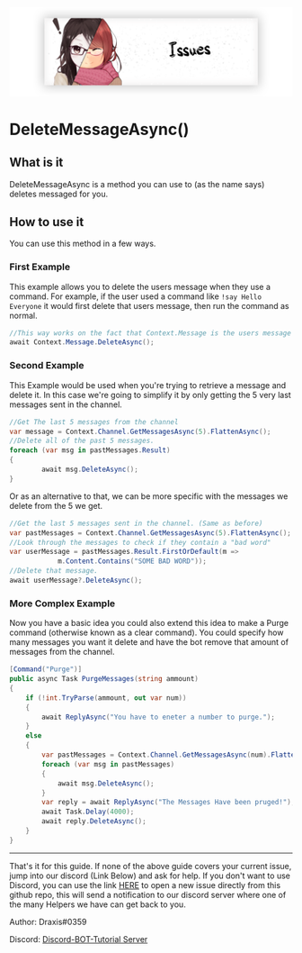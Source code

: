 <p align="center">
    <img src="../Images/Issues.png">
</p>

# DeleteMessageAsync()

## What is it

DeleteMessageAsync is a method you can use to (as the name says) deletes messaged for you.

## How to use it

You can use this method in a few ways.

### First Example

This example allows you to delete the users message when they use a command. For example, if the user used a command like `!say Hello Everyone` it would first delete that users message, then run the command as normal.

```cs
//This way works on the fact that Context.Message is the users message when they use a command.
await Context.Message.DeleteAsync();
```

### Second Example

This Example would be used when you're trying to retrieve a message and delete it. In this case we're going to simplify it by only getting the 5 very last messages sent in the channel.

```cs
//Get The last 5 messages from the channel
var message = Context.Channel.GetMessagesAsync(5).FlattenAsync();
//Delete all of the past 5 messages.
foreach (var msg in pastMessages.Result)
{
        await msg.DeleteAsync();
}
```

Or as an alternative to that, we can be more specific with the messages we delete from the 5 we get.

```cs
//Get the last 5 messages sent in the channel. (Same as before)
var pastMessages = Context.Channel.GetMessagesAsync(5).FlattenAsync();
//Look through the messages to check if they contain a "bad word"
var userMessage = pastMessages.Result.FirstOrDefault(m =>
            m.Content.Contains("SOME BAD WORD"));
//Delete that message.
await userMessage?.DeleteAsync();
```

### More Complex Example

Now you have a basic idea you could also extend this idea to make a Purge command (otherwise known as a clear command). You could specify how many messages you want it delete and have the bot remove that amount of messages from the channel.

```cs
[Command("Purge")]
public async Task PurgeMessages(string ammount)
{
    if (!int.TryParse(ammount, out var num))
    {
        await ReplyAsync("You have to eneter a number to purge.");
    }
    else
    {
        var pastMessages = Context.Channel.GetMessagesAsync(num).FlattenAsync().Result;
        foreach (var msg in pastMessages)
        {
            await msg.DeleteAsync();
        }
        var reply = await ReplyAsync("The Messages Have been pruged!");
        await Task.Delay(4000);
        await reply.DeleteAsync();
    }
}
```

---

That's it for this guide. If none of the above guide covers your current issue, jump into our discord (Link Below) and ask for help. If you don't want to use Discord, you can use the link [HERE](https://github.com/discord-bot-tutorial/common-issues/issues) to open a new issue directly from this github repo, this will send a notification to our discord server where one of the many Helpers we have can get back to you.

Author: Draxis#0359

Discord:  [Discord-BOT-Tutorial Server](https://discord.gg/cGhEZuk)
